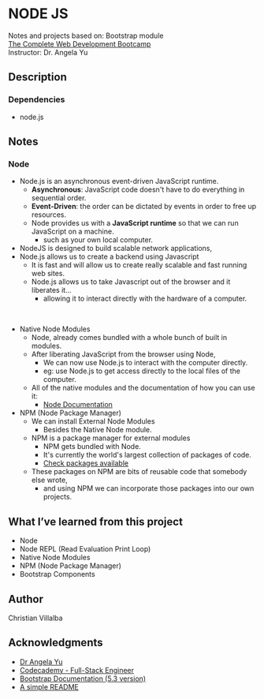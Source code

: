 # NODE JS

Notes and projects based on: Bootstrap module        
[The Complete Web Development Bootcamp](https://www.udemy.com/course/the-complete-web-development-bootcamp/)          
Instructor: Dr. Angela Yu 

## Description

### Dependencies
* node.js

## Notes

### Node

* Node.js is an asynchronous event-driven JavaScript runtime.
    * **Asynchronous**: JavaScript code doesn't have to do everything in sequential order.
    * **Event-Driven**: the order can be dictated by events in order to free up resources.
    * Node provides us with a **JavaScript runtime** so that we can run JavaScript on a machine.
        * such as your own local computer.
* NodeJS is designed to build scalable network applications,
* Node.js allows us to create a backend using Javascript     
    * It is fast and will allow us to create really scalable and fast running web sites.
    * Node.js allows us to take Javascript out of the browser and it liberates it...      
        * allowing it to interact directly with the hardware of a computer.     
<br>

* Native Node Modules
    * Node, already comes bundled with a whole bunch of built in modules.       
    * After liberating JavaScript from the browser using Node,      
        * We can now use Node.js to interact with the computer directly.
        * eg: use Node.js to get access directly to the local files of the computer.  
    * All of the native modules and the documentation of how you can use it:    
        * [Node Documentation](https://nodejs.org/api/)
* NPM (Node Package Manager) 
    * We can install External Node Modules
        * Besides the Native Node module.
    * NPM is a package manager for external modules
        * NPM gets bundled with Node.       
        * It's currently the world's largest collection of packages of code.      
        * [Check packages available](https://www.npmjs.com/)
    * These packages on NPM are bits of reusable code that somebody else wrote,      
        * and using NPM we can incorporate those packages into our own projects.      
    


## What I’ve learned from this project

* Node
* Node REPL (Read Evaluation Print Loop)
* Native Node Modules
* NPM (Node Package Manager) 
* Bootstrap Components


## Author

Christian Villalba

## Acknowledgments
* [Dr Angela Yu](https://www.udemy.com/course/the-complete-web-development-bootcamp/)
* [Codecademy - Full-Stack Engineer](https://www.codecademy.com/learn/paths/full-stack-engineer-career-path)
* [Bootstrap Documentation (5.3 version)](https://getbootstrap.com/docs/5.3/getting-started/introduction/)
* [A simple README](https://gist.github.com/DomPizzie/7a5ff55ffa9081f2de27c315f5018afc)